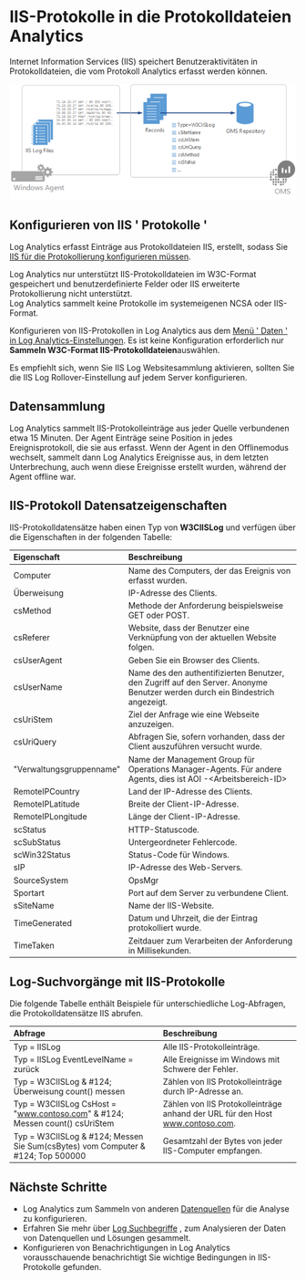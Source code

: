 <properties
   pageTitle="IIS-Protokolle in die Protokolldateien Analytics | Microsoft Azure"
   description="Internet Information Services (IIS) speichert Benutzeraktivitäten in Protokolldateien, die vom Protokoll Analytics erfasst werden können.  In diesem Artikel beschreibt das Konfigurieren der Sammlung von IIS-Protokolle und Details der Datensätze, die sie im Repository OMS erstellen."
   services="log-analytics"
   documentationCenter=""
   authors="bwren"
   manager="jwhit"
   editor="tysonn" />
<tags
   ms.service="log-analytics"
   ms.devlang="na"
   ms.topic="article"
   ms.tgt_pltfrm="na"
   ms.workload="infrastructure-services"
   ms.date="10/18/2016"
   ms.author="bwren" />

# <a name="iis-logs-in-log-analytics"></a>IIS-Protokolle in die Protokolldateien Analytics
Internet Information Services (IIS) speichert Benutzeraktivitäten in Protokolldateien, die vom Protokoll Analytics erfasst werden können.  

![IIS-Protokolle](media/log-analytics-data-sources-iis-logs/overview.png)

## <a name="configuring-iis-logs"></a>Konfigurieren von IIS ' Protokolle '
Log Analytics erfasst Einträge aus Protokolldateien IIS, erstellt, sodass Sie [IIS für die Protokollierung konfigurieren müssen](https://technet.microsoft.com/library/hh831775.aspx).

Log Analytics nur unterstützt IIS-Protokolldateien im W3C-Format gespeichert und benutzerdefinierte Felder oder IIS erweiterte Protokollierung nicht unterstützt.  
Log Analytics sammelt keine Protokolle im systemeigenen NCSA oder IIS-Format.

Konfigurieren von IIS-Protokollen in Log Analytics aus dem [Menü ' Daten ' in Log Analytics-Einstellungen](log-analytics-data-sources.md#configuring-data-sources).  Es ist keine Konfiguration erforderlich nur **Sammeln W3C-Format IIS-Protokolldateien**auswählen.

Es empfiehlt sich, wenn Sie IIS Log Websitesammlung aktivieren, sollten Sie die IIS Log Rollover-Einstellung auf jedem Server konfigurieren.


## <a name="data-collection"></a>Datensammlung

Log Analytics sammelt IIS-Protokolleinträge aus jeder Quelle verbundenen etwa 15 Minuten.  Der Agent Einträge seine Position in jedes Ereignisprotokoll, die sie aus erfasst.  Wenn der Agent in den Offlinemodus wechselt, sammelt dann Log Analytics Ereignisse aus, in dem letzten Unterbrechung, auch wenn diese Ereignisse erstellt wurden, während der Agent offline war.


## <a name="iis-log-record-properties"></a>IIS-Protokoll Datensatzeigenschaften

IIS-Protokolldatensätze haben einen Typ von **W3CIISLog** und verfügen über die Eigenschaften in der folgenden Tabelle:

| Eigenschaft | Beschreibung |
|:--|:--|
| Computer | Name des Computers, der das Ereignis von erfasst wurden. |
| Überweisung | IP-Adresse des Clients. |
| csMethod | Methode der Anforderung beispielsweise GET oder POST. |
| csReferer | Website, dass der Benutzer eine Verknüpfung von der aktuellen Website folgen. |
| csUserAgent | Geben Sie ein Browser des Clients. |
| csUserName | Name des den authentifizierten Benutzer, den Zugriff auf den Server. Anonyme Benutzer werden durch ein Bindestrich angezeigt. |
| csUriStem | Ziel der Anfrage wie eine Webseite anzuzeigen. |
| csUriQuery | Abfragen Sie, sofern vorhanden, dass der Client auszuführen versucht wurde. |
| "Verwaltungsgruppenname" | Name der Management Group für Operations Manager-Agents.  Für andere Agents, dies ist AOI -\<Arbeitsbereich-ID\> |
| RemoteIPCountry | Land der IP-Adresse des Clients. |
| RemoteIPLatitude | Breite der Client-IP-Adresse. |
| RemoteIPLongitude | Länge der Client-IP-Adresse. |
| scStatus | HTTP-Statuscode. |
| scSubStatus | Untergeordneter Fehlercode. |
| scWin32Status | Status-Code für Windows. |
| sIP | IP-Adresse des Web-Servers. |
| SourceSystem  | OpsMgr |
| Sportart | Port auf dem Server zu verbundene Client. |
| sSiteName | Name der IIS-Website. |
| TimeGenerated | Datum und Uhrzeit, die der Eintrag protokolliert wurde. |
| TimeTaken | Zeitdauer zum Verarbeiten der Anforderung in Millisekunden. |

## <a name="log-searches-with-iis-logs"></a>Log-Suchvorgänge mit IIS-Protokolle

Die folgende Tabelle enthält Beispiele für unterschiedliche Log-Abfragen, die Protokolldatensätze IIS abrufen.

| Abfrage | Beschreibung |
|:--|:--|
| Typ = IISLog | Alle IIS-Protokolleinträge. |
| Typ = IISLog EventLevelName = zurück | Alle Ereignisse im Windows mit Schwere der Fehler. |
| Typ = W3CIISLog & #124; Überweisung count() messen | Zählen von IIS Protokolleinträge durch IP-Adresse an. |
| Typ = W3CIISLog CsHost = "www.contoso.com" & #124; Messen count() csUriStem | Zählen von IIS Protokolleinträge anhand der URL für den Host www.contoso.com. |
| Typ = W3CIISLog & #124; Messen Sie Sum(csBytes) vom Computer & #124; Top 500000| Gesamtzahl der Bytes von jeder IIS-Computer empfangen. |

## <a name="next-steps"></a>Nächste Schritte

- Log Analytics zum Sammeln von anderen [Datenquellen](log-analytics-data-sources.md) für die Analyse zu konfigurieren.
- Erfahren Sie mehr über [Log Suchbegriffe](log-analytics-log-searches.md) , zum Analysieren der Daten von Datenquellen und Lösungen gesammelt.
- Konfigurieren von Benachrichtigungen in Log Analytics vorausschauende benachrichtigt Sie wichtige Bedingungen in IIS-Protokolle gefunden.
